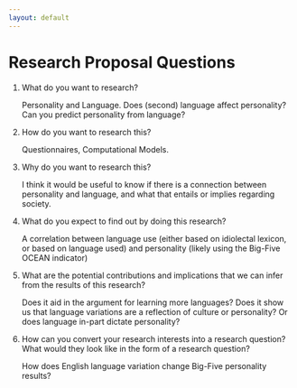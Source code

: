 ```yaml
---
layout: default
---
```


# Research Proposal Questions

1. What do you want to research?
   
    Personality and Language. Does (second) language affect personality? Can you predict personality from language?
   
1. How do you want to research this?
   
    Questionnaires, Computational Models.
   
1. Why do you want to research this?
   
    I think it would be useful to know if there is a connection between personality and language, and what that entails or implies regarding society.
   
1. What do you expect to find out by doing this research?
   
    A correlation between language use (either based on idiolectal lexicon, or based on language used) and personality (likely using the Big-Five OCEAN indicator)
   
1. What are the potential contributions and implications that we can infer from the results of this research?
   
    Does it aid in the argument for learning more languages? Does it show us that language variations are a reflection of culture or personality? Or does language in-part dictate personality?

1. How can you convert your research interests into a research question? What would they look like in the form of a research question?

    How does English language variation change Big-Five personality results?

